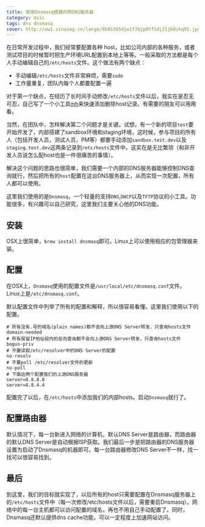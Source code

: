 ```yaml
---
title: 使用Dnsmasq搭建内网DNS服务器
category: misc
tags: dns dnsmasq
cover: http://ww1.sinaimg.cn/large/9b85365djw1f7bjp0tf5dj21jk0ikq95.jpg
---
```


在日常开发过程中，我们经常要配置各种
host，比如公司内部的各种服务，或者测试项目的时候暂时把生产环境URL配置到本地上等等。一般采取的方法都是每个人手动编辑自己的`/etc/hosts`文件。这个做法有两个缺点：

- 手动编辑`/etc/hosts`文件非常麻烦，需要`sudo`
- 工作量重复，团队内每个人都要配置一遍


对于第一个缺点，在经历了长时间手动修改`/etc/hosts`文件以后，我实在是忍无可忍，自己写了一个小工具[mh](https://github.com/fate-lovely/mh)来快速添加删除host记录。有需要的朋友可以用用看。

当然，在团队中，怎样解决第二个问题才是关键。试想，有一个新的项目`test`要开始开发了，内部搭建了sandbox环境和staging环境，这时候，参与项目的所有人（包括开发人员，测试人员，PM等）都要手动添加`sandbox.test.dev`以及`staging.test.dev`这两条记录到`/etc/hosts`文件中。这实在是无比繁琐（和非开发人员说怎么配host也是一件很痛苦的事情）。

解决这个问题的思路也很简单，我们需要一个内部的DNS服务器能够控制DNS查询就行，然后把所有的`host`配置在这台DNS服务器上，从而实现一次配置，所有人都可以使用。

这里我们使用的是`Dnsmasq`，一个轻量的支持`DNS`,`DHCP`以及`TFTP`协议的小工具。功能很多，有兴趣可以自己研究，这里我们主要关心他的DNS功能。

## 安装

OSX上很简单，`brew install dnsmasq`即可。Linux上可以使用相应的包管理器来装。

## 配置

在OSX上，`Dnsmasq`使用的配置文件是`/usr/local/etc/dnsmasq.conf`文件。Linux上是`/etc/dnsmasq.conf`。

默认配置文件中列举了所有的配置和解释，所以很容易看懂。这里我们使用以下的配置。

```text
# 所有没有.号的域名(plain names)都不会向上游DNS Server转发，只查询hosts文件
domain-needed
# 所有保留IP地址段内的反向查询都不会向上游DNS Server转发，只查询hosts文件
bogus-priv
# 不要读取/etc/resolver中的DNS Server的配置
no-resolv
# 不要poll /etc/resolver文件的更新
no-poll
# 下面这两个配置我们的上游DNS服务器
server=8.8.8.8
server=8.8.4.4
```

配置完了以后，在`/etc/hosts`中添加我们的内部hosts。启动`Dnsmasq`就行了。

## 配置路由器

默认情况下，每一台新进入网络的计算机，默认DNS Server是路由器，而路由器的默认DNS Server是自动根据ISP获取。我们最后一步是把路由器的DNS服务器设置为启动了Dnsmasq的机器即可。每一台路由器修改DNS Server不一样，找一找可以很容易找到。


## 最后

到这里，我们的目标就实现了，以后所有的host只需要配置在Dnsmasq服务器上的`/etc/hosts`文件中（每一次修改/etc/hosts文件以后，需要重启Dnsmasq）。网络中的每一台主机都可以访问配置的域名，再也不用自己手动配置了。同时，Dnsmasq还默认提供dns cache功能，可以一定程度上加速网站访问。





